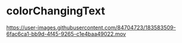 # colorChangingText

https://user-images.githubusercontent.com/84704723/183583509-6fac6ca1-bb9d-4f45-9265-c1e4baa49022.mov

